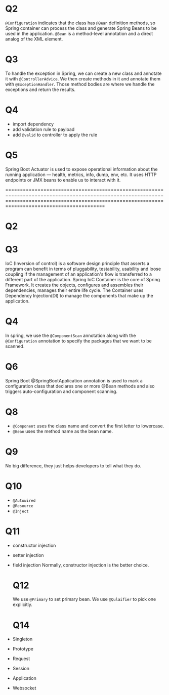 # Q2

```@Configuration``` indicates that the class has ```@Bean``` definition methods, so Spring container can process the class and generate Spring Beans to be used in the application. 
```@Bean``` is a method-level annotation and a direct analog of the XML <bean/> element. 

# Q3

To handle the exception in Spring, we can create a new class and annotate it with ```@ControllerAdvice```. We then create methods in it and annotate them with ```@ExceptionHandler```. Those method bodies are where we handle the exceptions and return the results.

# Q4

- import dependency
- add validation rule to payload
- add ```@valid``` to controller to apply the rule

# Q5

Spring Boot Actuator is used to expose operational information about the running application — health, metrics, info, dump, env, etc. It uses HTTP endpoints or JMX beans to enable us to interact with it.

====================================================================================================================================================================================================

# Q2

# Q3

IoC (Inversion of control) is a software design principle that asserts a program can benefit in terms of pluggability, testability, usability and loose coupling if the management of an application's flow is transferred to a different part of the application. Spring IoC Container is the core of Spring Framework. It creates the objects, configures and assembles their dependencies, manages their entire life cycle. The Container uses Dependency Injection(DI) to manage the components that make up the application.

# Q4

In spring, we use the ```@ComponentScan``` annotation along with the ```@Configuration``` annotation to specify the packages that we want to be scanned.

# Q6

Spring Boot @SpringBootApplication annotation is used to mark a configuration class that declares one or more @Bean methods and also triggers auto-configuration and component scanning.

# Q8

- ```@Component``` uses the class name and convert the first letter to lowercase.
- ```@Bean``` uses the method name as the bean name.

# Q9

No big difference, they just helps developers to tell what they do.

# Q10

- ```@Autowired```
- ```@Resource```
- ```@Inject```

# Q11

- constructor injection

- setter injection

- field injection
  Normally, constructor injection is the better choice.
  
  # Q12
  
  We use ```@Primary``` to set primary bean. We use ```@Qulaifier``` to pick one explicitly.
  
  # Q14

- Singleton

- Prototype

- Request

- Session

- Application

- Websocket

